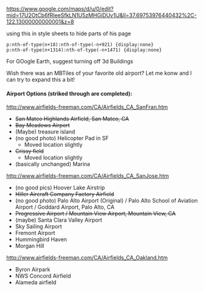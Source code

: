 https://www.google.com/maps/d/u/0/edit?mid=17U2OtCb6fRleeSfkLN1U5zMHGiDUv1lJ&ll=37.69753976440432%2C-122.13000000000001&z=8

using this in style sheets to hide parts of his page
```
p:nth-of-type(n+18):nth-of-type(-n+921) {display:none}
p:nth-of-type(n+1314):nth-of-type(-n+1471) {display:none}
```


For GOogle Earth, suggest turning off 3d Buildings

Wish there was an MBTiles of your favorite old airport? Let me konw and I can try to expand this a bit!



#### Airport Options (striked through are completed):

http://www.airfields-freeman.com/CA/Airfields_CA_SanFran.htm
- ~~San Mateo Highlands Airfield, San Mateo, CA~~
- ~~Bay Meadows Airport~~
- (Maybe) treasure island
- (no good photo) Helicopter Pad in SF
	- Moved location slightly
- ~~Crissy field~~
	- Moved location slightly
- (basically unchanged) Marina

http://www.airfields-freeman.com/CA/Airfields_CA_SanJose.htm
- (no good pics) Hoover Lake Airstrip 
- ~~Hiller Aircraft Company Factory Airfield~~
- (no good photo) Palo Alto Airport (Original) / Palo Alto School of Aviation Airport / Goddard Airport, Palo Alto, CA
- ~~Progressive Airport / Mountain View Airport, Mountain View, CA~~
- (maybe) Santa Clara Valley Airport
- Sky Sailing Airport
- Fremont Airport 
- Hummingbird Haven
- Morgan Hill

http://www.airfields-freeman.com/CA/Airfields_CA_Oakland.htm
- Byron Airpark
- NWS Concord Airfield
- Alameda airfield